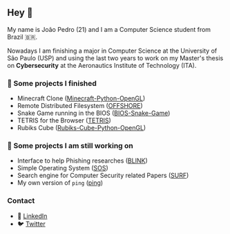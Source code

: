 ## Hey 👋

My name is João Pedro (21) and I am a Computer Science student from Brazil 🇧🇷.

Nowadays I am finishing a major in Computer Science at the University of São Paulo (USP) and using the last two years to work on my Master's thesis on **Cybersecurity** at the Aeronautics Institute of Technology (ITA).

### 📎 Some projects I finished
- Minecraft Clone ([Minecraft-Python-OpenGL](https://github.com/joaofavoretti/Minecraft-Python-OpenGL))
- Remote Distributed Filesystem ([OFFSHORE](https://github.com/joaofavoretti/OFFSHORE))
- Snake Game running in the BIOS ([BIOS-Snake-Game](https://github.com/joaofavoretti/BIOS-Snake-Game))
- TETRIS for the Browser ([TETRIS](https://github.com/joaofavoretti/TETRIS))
- Rubiks Cube ([Rubiks-Cube-Python-OpenGL](https://github.com/joaofavoretti/Rubiks-Cube-Python-OpenGL))

### 🔭 Some projects I am still working on
- Interface to help Phishing researches ([BLINK](https://github.com/joaofavoretti/BLINK))
- Simple Operating System ([SOS](https://github.com/joaofavoretti/SOS))
- Search engine for Computer Security related Papers ([SURF](https://github.com/joaofavoretti/SURF))
- My own version of `ping` ([ping](https://github.com/joaofavoretti/ping))

### Contact
- 💼 [LinkedIn](https://www.linkedin.com/in/jo%C3%A3o-pedro-favoretti/) 
- 🐦 [Twitter](https://twitter.com/jfavoretti)

<!--

Here are some ideas to get you started:

- 🔭 I’m currently working on ...
- 🌱 I’m currently learning ...
- 👯 I’m looking to collaborate on ...
- 🤔 I’m looking for help with ...
- 💬 Ask me about ...
- 📫 How to reach me: ...
- 😄 Pronouns: ...
- ⚡ Fun fact: ...
-->
